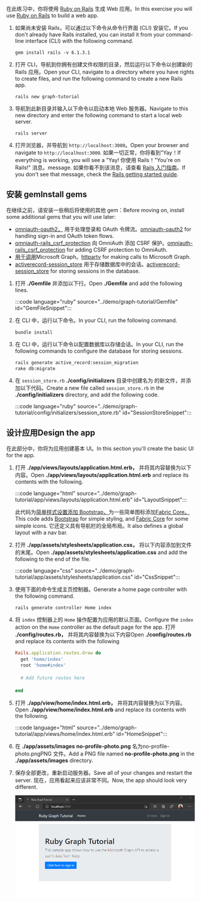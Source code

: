 <!-- markdownlint-disable MD002 MD041 -->

<span data-ttu-id="b9100-101">在此练习中，你将使用 [Ruby on Rails](https://rubyonrails.org/) 生成 Web 应用。</span><span class="sxs-lookup"><span data-stu-id="b9100-101">In this exercise you will use [Ruby on Rails](https://rubyonrails.org/) to build a web app.</span></span>

1. <span data-ttu-id="b9100-102">如果尚未安装 Rails，可以通过以下命令从命令行界面 (CLI) 安装它。</span><span class="sxs-lookup"><span data-stu-id="b9100-102">If you don't already have Rails installed, you can install it from your command-line interface (CLI) with the following command.</span></span>

    ```Shell
    gem install rails -v 6.1.3.1
    ```

1. <span data-ttu-id="b9100-103">打开 CLI，导航到你拥有创建文件权限的目录，然后运行以下命令以创建新的 Rails 应用。</span><span class="sxs-lookup"><span data-stu-id="b9100-103">Open your CLI, navigate to a directory where you have rights to create files, and run the following command to create a new Rails app.</span></span>

    ```Shell
    rails new graph-tutorial
    ```

1. <span data-ttu-id="b9100-104">导航到此新目录并输入以下命令以启动本地 Web 服务器。</span><span class="sxs-lookup"><span data-stu-id="b9100-104">Navigate to this new directory and enter the following command to start a local web server.</span></span>

    ```Shell
    rails server
    ```

1. <span data-ttu-id="b9100-105">打开浏览器，并导航到 `http://localhost:3000`。</span><span class="sxs-lookup"><span data-stu-id="b9100-105">Open your browser and navigate to `http://localhost:3000`.</span></span> <span data-ttu-id="b9100-106">如果一切正常，你将看到"Yay！</span><span class="sxs-lookup"><span data-stu-id="b9100-106">If everything is working, you will see a "Yay!</span></span> <span data-ttu-id="b9100-107">你使用 Rails！"</span><span class="sxs-lookup"><span data-stu-id="b9100-107">You're on Rails!"</span></span> <span data-ttu-id="b9100-108">消息。</span><span class="sxs-lookup"><span data-stu-id="b9100-108">message.</span></span> <span data-ttu-id="b9100-109">如果你看不到该消息，请查看 [Rails 入门指南](http://guides.rubyonrails.org/)。</span><span class="sxs-lookup"><span data-stu-id="b9100-109">If you don't see that message, check the [Rails getting started guide](http://guides.rubyonrails.org/).</span></span>

## <a name="install-gems"></a><span data-ttu-id="b9100-110">安装 gem</span><span class="sxs-lookup"><span data-stu-id="b9100-110">Install gems</span></span>

<span data-ttu-id="b9100-111">在继续之前，请安装一些稍后将使用的其他 gem：</span><span class="sxs-lookup"><span data-stu-id="b9100-111">Before moving on, install some additional gems that you will use later:</span></span>

- <span data-ttu-id="b9100-112">[omniauth-oauth2，](https://github.com/omniauth/omniauth-oauth2) 用于处理登录和 OAuth 令牌流。</span><span class="sxs-lookup"><span data-stu-id="b9100-112">[omniauth-oauth2](https://github.com/omniauth/omniauth-oauth2) for handling sign-in and OAuth token flows.</span></span>
- <span data-ttu-id="b9100-113">[omniauth-rails_csrf_protection](https://github.com/cookpad/omniauth-rails_csrf_protection) 向 OmniAuth 添加 CSRF 保护。</span><span class="sxs-lookup"><span data-stu-id="b9100-113">[omniauth-rails_csrf_protection](https://github.com/cookpad/omniauth-rails_csrf_protection) for adding CSRF protection to OmniAuth.</span></span>
- <span data-ttu-id="b9100-114">[用于调用](https://github.com/jnunemaker/httparty)Microsoft Graph。</span><span class="sxs-lookup"><span data-stu-id="b9100-114">[httparty](https://github.com/jnunemaker/httparty) for making calls to Microsoft Graph.</span></span>
- <span data-ttu-id="b9100-115">[activerecord-session_store](https://github.com/rails/activerecord-session_store) 用于存储数据库中的会话。</span><span class="sxs-lookup"><span data-stu-id="b9100-115">[activerecord-session_store](https://github.com/rails/activerecord-session_store) for storing sessions in the database.</span></span>

1. <span data-ttu-id="b9100-116">打开 **./Gemfile** 并添加以下行。</span><span class="sxs-lookup"><span data-stu-id="b9100-116">Open **./Gemfile** and add the following lines.</span></span>

    :::code language="ruby" source="../demo/graph-tutorial/Gemfile" id="GemFileSnippet":::

1. <span data-ttu-id="b9100-117">在 CLI 中，运行以下命令。</span><span class="sxs-lookup"><span data-stu-id="b9100-117">In your CLI, run the following command.</span></span>

    ```Shell
    bundle install
    ```

1. <span data-ttu-id="b9100-118">在 CLI 中，运行以下命令以配置数据库以存储会话。</span><span class="sxs-lookup"><span data-stu-id="b9100-118">In your CLI, run the following commands to configure the database for storing sessions.</span></span>

    ```Shell
    rails generate active_record:session_migration
    rake db:migrate
    ```

1. <span data-ttu-id="b9100-119">在 `session_store.rb` **./config/initializers** 目录中创建名为 的新文件，并添加以下代码。</span><span class="sxs-lookup"><span data-stu-id="b9100-119">Create a new file called `session_store.rb` in the **./config/initializers** directory, and add the following code.</span></span>

    :::code language="ruby" source="../demo/graph-tutorial/config/initializers/session_store.rb" id="SessionStoreSnippet":::

## <a name="design-the-app"></a><span data-ttu-id="b9100-120">设计应用</span><span class="sxs-lookup"><span data-stu-id="b9100-120">Design the app</span></span>

<span data-ttu-id="b9100-121">在此部分中，你将为应用创建基本 UI。</span><span class="sxs-lookup"><span data-stu-id="b9100-121">In this section you'll create the basic UI for the app.</span></span>

1. <span data-ttu-id="b9100-122">打开 **./app/views/layouts/application.html.erb，** 并将其内容替换为以下内容。</span><span class="sxs-lookup"><span data-stu-id="b9100-122">Open **./app/views/layouts/application.html.erb** and replace its contents with the following.</span></span>

    :::code language="html" source="../demo/graph-tutorial/app/views/layouts/application.html.erb" id="LayoutSnippet":::

    <span data-ttu-id="b9100-123">此代码为[简单样式设置添加 Bootstrap，](http://getbootstrap.com/)为一些简单图标添加[Fabric Core。](https://developer.microsoft.com/fluentui#/get-started#fabric-core)</span><span class="sxs-lookup"><span data-stu-id="b9100-123">This code adds [Bootstrap](http://getbootstrap.com/) for simple styling, and [Fabric Core](https://developer.microsoft.com/fluentui#/get-started#fabric-core) for some simple icons.</span></span> <span data-ttu-id="b9100-124">它还定义具有导航栏的全局布局。</span><span class="sxs-lookup"><span data-stu-id="b9100-124">It also defines a global layout with a nav bar.</span></span>

1. <span data-ttu-id="b9100-125">打开 **./app/assets/stylesheets/application.css，** 将以下内容添加到文件的末尾。</span><span class="sxs-lookup"><span data-stu-id="b9100-125">Open **./app/assets/stylesheets/application.css** and add the following to the end of the file.</span></span>

    :::code language="css" source="../demo/graph-tutorial/app/assets/stylesheets/application.css" id="CssSnippet":::

1. <span data-ttu-id="b9100-126">使用下面的命令生成主页控制器。</span><span class="sxs-lookup"><span data-stu-id="b9100-126">Generate a home page controller with the following command.</span></span>

    ```Shell
    rails generate controller Home index
    ```

1. <span data-ttu-id="b9100-127">将 `index` 控制器上的 `Home` 操作配置为应用的默认页面。</span><span class="sxs-lookup"><span data-stu-id="b9100-127">Configure the `index` action on the `Home` controller as the default page for the app.</span></span> <span data-ttu-id="b9100-128">打开 **./config/routes.rb，** 并将其内容替换为以下内容</span><span class="sxs-lookup"><span data-stu-id="b9100-128">Open **./config/routes.rb** and replace its contents with the following</span></span>

    ```ruby
    Rails.application.routes.draw do
      get 'home/index'
      root 'home#index'

      # Add future routes here

    end
    ```

1. <span data-ttu-id="b9100-129">打开 **./app/view/home/index.html.erb，** 并将其内容替换为以下内容。</span><span class="sxs-lookup"><span data-stu-id="b9100-129">Open **./app/view/home/index.html.erb** and replace its contents with the following.</span></span>

    :::code language="html" source="../demo/graph-tutorial/app/views/home/index.html.erb" id="HomeSnippet":::

1. <span data-ttu-id="b9100-130">在 **./app/assets/images** **no-profile-photo.png** 名为no-profile-photo.pngPNG 文件。</span><span class="sxs-lookup"><span data-stu-id="b9100-130">Add a PNG file named **no-profile-photo.png** in the **./app/assets/images** directory.</span></span>

1. <span data-ttu-id="b9100-131">保存全部更改，重新启动服务器。</span><span class="sxs-lookup"><span data-stu-id="b9100-131">Save all of your changes and restart the server.</span></span> <span data-ttu-id="b9100-132">现在，应用看起来应该非常不同。</span><span class="sxs-lookup"><span data-stu-id="b9100-132">Now, the app should look very different.</span></span>

    ![重新设计的主页的屏幕截图](./images/create-app-01.png)
